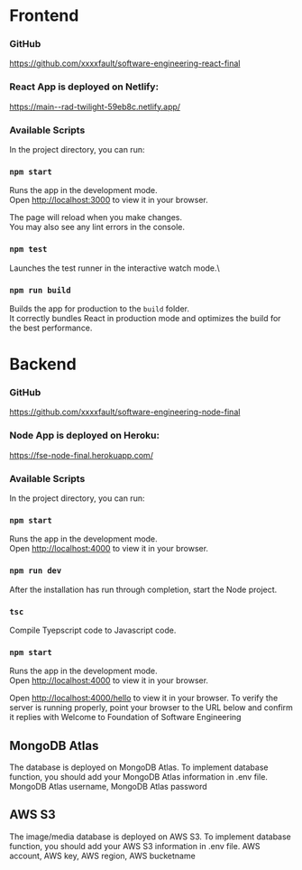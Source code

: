 
# Frontend

### GitHub
https://github.com/xxxxfault/software-engineering-react-final

### React App is deployed on Netlify:
https://main--rad-twilight-59eb8c.netlify.app/

### Available Scripts

In the project directory, you can run:

### `npm start`

Runs the app in the development mode.\
Open [http://localhost:3000](http://localhost:3000) to view it in your browser.

The page will reload when you make changes.\
You may also see any lint errors in the console.

### `npm test`

Launches the test runner in the interactive watch mode.\

### `npm run build`

Builds the app for production to the `build` folder.\
It correctly bundles React in production mode and optimizes the build for the best performance.


# Backend

### GitHub
https://github.com/xxxxfault/software-engineering-node-final

### Node App is deployed on Heroku:
https://fse-node-final.herokuapp.com/

### Available Scripts

In the project directory, you can run:

### `npm start`

Runs the app in the development mode.\
Open [http://localhost:4000](http://localhost:4000) to view it in your browser.

### `npm run dev`

After the installation has run through completion, start the Node project.

### `tsc`

Compile Tyepscript code to Javascript code.

### `npm start`

Runs the app in the development mode.\
Open [http://localhost:4000](http://localhost:4000) to view it in your browser.

Open [http://localhost:4000/hello](http://localhost:400/hello) to view it in your browser.
To verify the server is running properly, point your browser to the URL below and 
confirm it replies with Welcome to Foundation of Software Engineering


## MongoDB Atlas

The database is deployed on MongoDB Atlas. To implement database function, you should add your MongoDB Atlas information in .env file.
MongoDB Atlas username, MongoDB Atlas password

## AWS S3

The image/media database is deployed on AWS S3. To implement database function, you should add your AWS S3 information in .env file.
AWS account, AWS key, AWS region, AWS bucketname
